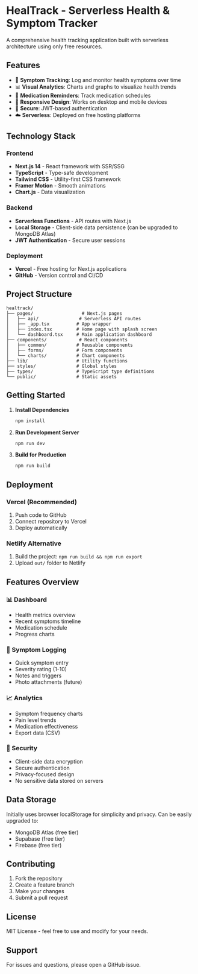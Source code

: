 # HealTrack - Serverless Health & Symptom Tracker

A comprehensive health tracking application built with serverless architecture using only free resources.

## Features

- 🏥 **Symptom Tracking**: Log and monitor health symptoms over time
- 📊 **Visual Analytics**: Charts and graphs to visualize health trends
- 💊 **Medication Reminders**: Track medication schedules
- 📱 **Responsive Design**: Works on desktop and mobile devices
- 🔐 **Secure**: JWT-based authentication
- ☁️ **Serverless**: Deployed on free hosting platforms

## Technology Stack

### Frontend
- **Next.js 14** - React framework with SSR/SSG
- **TypeScript** - Type-safe development
- **Tailwind CSS** - Utility-first CSS framework
- **Framer Motion** - Smooth animations
- **Chart.js** - Data visualization

### Backend
- **Serverless Functions** - API routes with Next.js
- **Local Storage** - Client-side data persistence (can be upgraded to MongoDB Atlas)
- **JWT Authentication** - Secure user sessions

### Deployment
- **Vercel** - Free hosting for Next.js applications
- **GitHub** - Version control and CI/CD

## Project Structure

```
healtrack/
├── pages/                  # Next.js pages
│   ├── api/               # Serverless API routes
│   ├── _app.tsx          # App wrapper
│   ├── index.tsx         # Home page with splash screen
│   └── dashboard.tsx     # Main application dashboard
├── components/            # React components
│   ├── common/           # Reusable components
│   ├── forms/            # Form components
│   └── charts/           # Chart components
├── lib/                  # Utility functions
├── styles/               # Global styles
├── types/                # TypeScript type definitions
└── public/               # Static assets
```

## Getting Started

1. **Install Dependencies**
   ```bash
   npm install
   ```

2. **Run Development Server**
   ```bash
   npm run dev
   ```

3. **Build for Production**
   ```bash
   npm run build
   ```

## Deployment

### Vercel (Recommended)
1. Push code to GitHub
2. Connect repository to Vercel
3. Deploy automatically

### Netlify Alternative
1. Build the project: `npm run build && npm run export`
2. Upload `out/` folder to Netlify

## Features Overview

### 📊 Dashboard
- Health metrics overview
- Recent symptoms timeline
- Medication schedule
- Progress charts

### 📝 Symptom Logging
- Quick symptom entry
- Severity rating (1-10)
- Notes and triggers
- Photo attachments (future)

### 📈 Analytics
- Symptom frequency charts
- Pain level trends
- Medication effectiveness
- Export data (CSV)

### 🔐 Security
- Client-side data encryption
- Secure authentication
- Privacy-focused design
- No sensitive data stored on servers

## Data Storage

Initially uses browser localStorage for simplicity and privacy. Can be easily upgraded to:
- MongoDB Atlas (free tier)
- Supabase (free tier)
- Firebase (free tier)

## Contributing

1. Fork the repository
2. Create a feature branch
3. Make your changes
4. Submit a pull request

## License

MIT License - feel free to use and modify for your needs.

## Support

For issues and questions, please open a GitHub issue.
